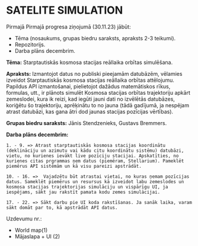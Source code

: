 # SATELITE SIMULATION


Pirmajā Pirmajā progresa ziņojumā (30.11.23) jābūt: 
 -  Tēma (nosaukums, grupas biedru saraksts, apraksts 2-3 teikumi).
 -  Repozitorijs.
 -  Darba plāns decembrim.


**Tēma:** Starptautiskās kosmosa stacijas reāllaika orbītas simulēšana.

**Apraksts:** Izmantojot datus no publiski pieejamām datubāzēm, vēlamies izveidot 
Starptautiskās kosmosa stacijas reāllaika orbītas attēlojumu. Papildus API izmantošanai, 
pielietojot dažādus matemātiskos rīkus, formulas, utt., ir plānots simulēt Kosmosa stacijas orbītas 
trajektoriju apkārt zemeslodei, kura ik reizi, kad iegūti jauni dati no izvēlētās datubāzes, 
koriģētu šo trajektoriju, aprēķinātu to no jauna (tādā gadījumā, ja nespējam atrast datubāzi, kas gana ātri dod jaunas stacijas pozīcijas vērtības).

**Grupas biedru saraksts:** Jānis Stendzenieks, Gustavs Bremmers.

**Darba plāns decembrim:**

`1. - 9. => Atrast starptautiskās kosmosa stacijas koordinātu (deklināciju un azimutu vai kādu citu koordinātu sistēmu) datubāzi, vietu, no kurienes ievākt live pozīciju stacijai. Apskatīties, no kurienes citas prgrammas ņem datus (piemēram, Stellarium). Pameklēt piemērus API sistēmām un kā visu pareizi apstrādāt. `

`10. - 16. =>  Vajadzētu būt atrastai vietai, no kuras ņemam pozīcijas datus. Sameklēt piemērus un resursus kā izveidot labu zemeslodes un kosmosa stacijas trajektorijas simulāciju un vispārīgu UI, ja iespējams, sākt jau rakstīt pamata kodu zemes simulācijai. `

`17. - 22. => Sākt darbu pie UI koda rakstīšanas. Ja sanāk laika, varam sākt domāt par to, kā apstrādāt API datus.`

Uzdevumu nr.: 
 - World map(1)
 - Mājaslapa + UI (2) 